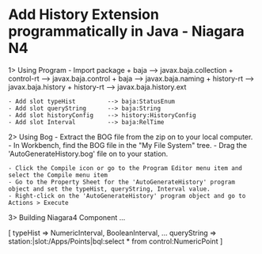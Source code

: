 # Add History Extension programmatically in Java - Niagara N4
1> Using Program 
    - Import package 
        + baja          --> javax.baja.collection
        + control-rt    --> javax.baja.control
        + baja          --> javax.baja.naming
        + history-rt    --> javax.baja.history
        + history-rt    --> javax.baja.history.ext

    - Add slot typeHist         --> baja:StatusEnum
    - Add slot queryString      --> baja:String
    - Add slot historyConfig    --> history:HistoryConfig
    - Add slot Interval         --> baja:RelTime    

2> Using Bog
    - Extract the BOG file from the zip on to your local computer.
    - In Workbench, find the BOG file in the "My File System" tree.
    - Drag the 'AutoGenerateHistory.bog' file on to your station.

    - Click the Compile icon or go to the Program Editor menu item and select the Compile menu item
    - Go to the Property Sheet for the 'AutoGenerateHistory' program object and set the typeHist, queryString, Interval value.
    - Right-click on the 'AutoGenerateHistory' program object and go to Actions > Execute

3> Building Niagara4 Component
...



[
    typeHist    => NumericInterval, BooleanInterval, ...
    queryString => station:|slot:/Apps/Points|bql:select * from control:NumericPoint
]

